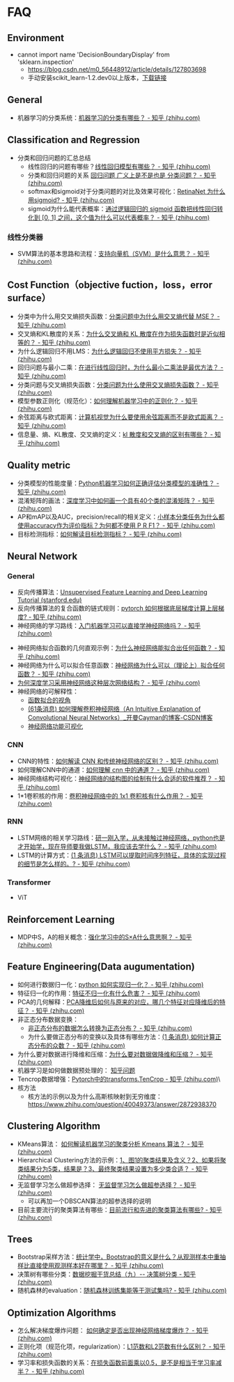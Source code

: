 # FAQ

## Environment

- cannot import name 'DecisionBoundaryDisplay' from 'sklearn.inspection'
  - https://blog.csdn.net/m0_56448912/article/details/127803698
  - 手动安装scikit_learn-1.2.dev0以上版本，[下载链接](https://pypi.anaconda.org/scipy-wheels-nightly/simple/scikit-learn/)

## General

* 机器学习的分类系统：[机器学习的分类有哪些？ - 知乎 (zhihu.com)](https://www.zhihu.com/question/577022227/answer/2844669853)

## Classification and Regression

* 分类和回归问题的汇总总结
  * 线性回归的问题有哪些？[线性回归模型有哪些？ - 知乎 (zhihu.com)](https://www.zhihu.com/question/579151443/answer/2858496953)
  * 分类和回归问题的关系 [回归问题 广义上是不是也是 分类问题？ - 知乎 (zhihu.com)](https://www.zhihu.com/question/576625500/answer/2828780085)
  * softmax和sigmoid对于分类问题的对比及效果可视化：[RetinaNet 为什么用sigmoid? - 知乎 (zhihu.com)](https://www.zhihu.com/question/576525745/answer/2837596942)
  * sigmoid为什么能代表概率：[通过逻辑回归的 sigmoid 函数把线性回归转化到 [0, 1] 之间，这个值为什么可以代表概率？ - 知乎 (zhihu.com)](https://www.zhihu.com/question/41647192/answer/2854827224)

### 线性分类器

* SVM算法的基本思路和流程：[支持向量机（SVM）是什么意思？ - 知乎 (zhihu.com)](https://www.zhihu.com/question/21094489/answer/2867702150)

## Cost Function（objective fuction，loss，error surface）

* 分类中为什么用交叉熵损失函数：[分类问题中为什么用交叉熵代替 MSE？ - 知乎 (zhihu.com)](https://www.zhihu.com/question/562388855/answer/2731545250)
* 交叉熵和KL散度的关系：[为什么交叉熵和 KL 散度在作为损失函数时是近似相等的？ - 知乎 (zhihu.com)](https://www.zhihu.com/question/559808909/answer/2717475457)
* 为什么逻辑回归不用LMS：[为什么逻辑回归不使用平方损失？ - 知乎 (zhihu.com)](https://www.zhihu.com/question/559605858/answer/2716269977)
* 回归问题与最小二乘：[在进行线性回归时，为什么最小二乘法是最优方法？ - 知乎 (zhihu.com)](https://www.zhihu.com/question/24095027/answer/2711358112)
* 分类问题与交叉熵损失函数：[分类问题为什么使用交叉熵损失函数？ - 知乎 (zhihu.com)](https://www.zhihu.com/question/558686060/answer/2711219151)
* 模型参数正则化（规范化）：[如何理解机器学习中的正则化？ - 知乎 (zhihu.com)](https://www.zhihu.com/question/555430093/answer/2691135856)
* 余弦距离与欧式距离：[计算机视觉为什么要使用余弦距离而不是欧式距离？ - 知乎 (zhihu.com)](https://www.zhihu.com/question/554734182/answer/2690916458)
* 信息量、熵、KL散度、交叉熵的定义：[kl 散度和交叉熵的区别有哪些？ - 知乎 (zhihu.com)](https://www.zhihu.com/question/579887503/answer/2862869448)

## Quality metric

* 分类模型的性能度量：[Python机器学习如何正确评估分类模型的准确性？ - 知乎 (zhihu.com)](https://www.zhihu.com/question/573591611/answer/2825268164)
* 混淆矩阵的画法：[深度学习中如何画一个具有40个类的混淆矩阵？ - 知乎 (zhihu.com)](https://www.zhihu.com/question/569173057/answer/2817684250)
* AP和mAP以及AUC，precision/recall的相关定义：[小样本分类任务为什么都使用accuracy作为评价指标？为何都不使用 P R F1？ - 知乎 (zhihu.com)](https://www.zhihu.com/question/577905496/answer/2861493787)
* 目标检测指标：[如何解读目标检测指标？ - 知乎 (zhihu.com)](https://www.zhihu.com/question/577375183/answer/2862818273)

## Neural Network

### General

- 反向传播算法：[Unsupervised Feature Learning and Deep Learning Tutorial (stanford.edu)](http://ufldl.stanford.edu/tutorial/supervised/MultiLayerNeuralNetworks/)
- 反向传播算法的复合函数的链式规则：[pytorch 如何根据底层梯度计算上层梯度? - 知乎 (zhihu.com)](https://www.zhihu.com/question/568604728/answer/2848515612)
- 神经网络的学习路线：[入门机器学习可以直接学神经网络吗？ - 知乎 (zhihu.com)](https://www.zhihu.com/question/476567256/answer/2852713847)

* 神经网络拟合函数的几何直观示例：[为什么神经网络能拟合出任何函数？ - 知乎 (zhihu.com)](https://zhuanlan.zhihu.com/p/38229942)
* 神经网络为什么可以拟合任意函数：[神经网络为什么可以（理论上）拟合任何函数？ - 知乎 (zhihu.com)](https://www.zhihu.com/question/268384579/answer/484612032)
* [为何深度学习采用神经网络这种层次网络结构？ - 知乎 (zhihu.com)](https://www.zhihu.com/question/566839873/answer/2836531708)
* 神经网络的可解释性：
  * [函数拟合的视角](http://staff.ustc.edu.cn/~lgliu/Resources/DL/What_is_DeepLearning.html)
  * [(61条消息) 如何理解卷积神经网络（An Intuitive Explanation of Convolutional Neural Networks）_开曼Cayman的博客-CSDN博客](https://blog.csdn.net/qq_44490994/article/details/118724839)
  * [神经网络功能可视化](http://colah.github.io/posts/2014-03-NN-Manifolds-Topology/)

### CNN

* CNN的特性：[如何解读 CNN 和传统神经网络的区别？ - 知乎 (zhihu.com)](https://www.zhihu.com/question/575461202/answer/2825845986)
* 如何理解CNN中的通道：[如何理解 cnn 中的通道？ - 知乎 (zhihu.com)](https://www.zhihu.com/question/575460913/answer/2824160988)
* 神经网络结构可视化：[神经网络的结构图的绘制有什么合适的软件推荐？ - 知乎 (zhihu.com)](https://www.zhihu.com/question/574891317/answer/2817678890)
* 1*1卷积核的作用：[卷积神经网络中的 1x1 卷积核有什么作用？ - 知乎 (zhihu.com)](https://www.zhihu.com/question/555176370/answer/2710720657)

### RNN

* LSTM网络的相关学习路线：[研一刚入学，从未接触过神经网络，python也是才开始学，现在导师要我做LSTM，我应该去学什么？ - 知乎 (zhihu.com)](https://www.zhihu.com/question/492854858/answer/2776129718)
* LSTM的计算方式：[(1 条消息) LSTM可以提取时间序列特征，具体的实现过程的细节是怎么样的。? - 知乎 (zhihu.com)](https://www.zhihu.com/question/575080897/answer/2853931860)

### Transformer

* ViT

## Reinforcement Learning

* MDP中S，A的相关概念：[强化学习中的S×A什么意思啊？ - 知乎 (zhihu.com)](https://www.zhihu.com/question/555097104/answer/2697797038)

## Feature Engineering(Data augumentation)

* 如何进行数据归一化：[python 如何实现归一化？ - 知乎 (zhihu.com)](https://www.zhihu.com/question/575576083/answer/2823859483)
* 特征归一化的作用：[特征不归一化有什么危害？ - 知乎 (zhihu.com)](https://www.zhihu.com/question/559345965/answer/2720599228)
* PCA的几何解释：[PCA降维后如何与原来的对应，哪几个特征对应降维后的特征？ - 知乎 (zhihu.com)](https://www.zhihu.com/question/571894023/answer/2820040847)
* 非正态分布数据变换：
  * [非正态分布的数据怎么转换为正态分布？ - 知乎 (zhihu.com)](https://www.zhihu.com/question/372019236/answer/2235639734)
  * 为什么要做正态分布的变换以及具体有哪些方法：[(1 条消息) 如何计算正态分布的众数？ - 知乎 (zhihu.com)](https://www.zhihu.com/question/576588835/answer/2830362657)
* 为什么要对数据进行降维和压缩：[为什么要对数据做降维和压缩？ - 知乎 (zhihu.com)](https://www.zhihu.com/question/557920195/answer/2703781485)
* 机器学习是如何做数据预处理的： [知乎问题](https://www.zhihu.com/question/574928730/answer/2833012100)
* Tencrop数据增强：[Pytorch中的transforms.TenCrop - 知乎 (zhihu.com)](https://zhuanlan.zhihu.com/p/433165698)\
* 核方法
  - 核方法的示例以及为什么高斯核映射到无穷维度：https://www.zhihu.com/question/40049373/answer/2872938370


## Clustering Algorithm

* KMeans算法： [如何解读机器学习的聚类分析 Kmeans 算法？ - 知乎 (zhihu.com)](https://www.zhihu.com/question/574234701/answer/2817134561)
* Hierarchical Clustering方法的示例：[1、图1的聚类结果及含义？2、如果将聚类结果分为5类，结果是？3、最终聚类结果设置为多少类合适？ - 知乎 (zhihu.com)](https://www.zhihu.com/question/576568363/answer/2828887729)
* 无监督学习怎么做超参选择： [无监督学习怎么做超参选择？ - 知乎 (zhihu.com)](https://www.zhihu.com/question/573848676/answer/2812123529)
  * 可以再加一个DBSCAN算法的超参选择的说明
* 目前主要流行的聚类算法有哪些：[目前流行和先进的聚类算法有哪些? - 知乎 (zhihu.com)](https://www.zhihu.com/question/494753171/answer/2861340070)

## Trees

* Bootstrap采样方法：[统计学中，Bootstrap的意义是什么？从观测样本中重抽样比直接使用观测样本好在哪里？ - 知乎 (zhihu.com)](https://www.zhihu.com/question/576318634/answer/2827057355)
* 决策树有哪些分类：[数据挖掘干货总结（九）-- 决策树分类 - 知乎 (zhihu.com)](https://zhuanlan.zhihu.com/p/502595209)
* 随机森林的evaluation：[随机森林训练集能等于测试集吗? - 知乎 (zhihu.com)](https://www.zhihu.com/question/573482490/answer/2836356780)

## Optimization Algorithms

* 怎么解决梯度爆炸问题： [如何确定是否出现神经网络梯度爆炸？ - 知乎 (zhihu.com)](https://www.zhihu.com/question/573856383/answer/2828372514)
* 正则化项（规范化项，regularization）：[L1范数和L2范数有什么区别？ - 知乎 (zhihu.com)](https://www.zhihu.com/question/574589430/answer/2849557497)
* 学习率和损失函数的关系：[在损失函数前面乘以0.5，是不是相当于学习率减半？ - 知乎 (zhihu.com)](https://www.zhihu.com/question/576927319/answer/2856105458)
